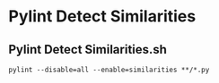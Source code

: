 # Pylint Detect Similarities

## Pylint Detect Similarities.sh

```shell
pylint --disable=all --enable=similarities **/*.py
```

